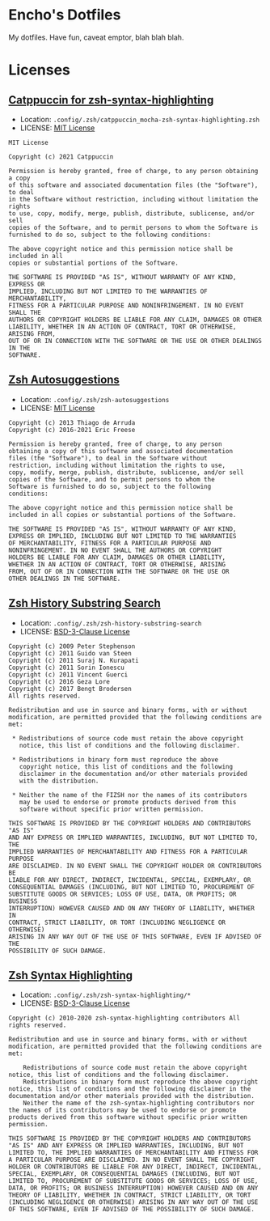 # Encho's Dotfiles

My dotfiles. Have fun, caveat emptor, blah blah blah.

# Licenses

## [Catppuccin for zsh-syntax-highlighting](https://github.com/catppuccin/zsh-syntax-highlighting)

- Location: `.config/.zsh/catppuccin_mocha-zsh-syntax-highlighting.zsh`
- LICENSE: [MIT License](https://github.com/catppuccin/zsh-syntax-highlighting/blob/main/LICENSE)

```
MIT License

Copyright (c) 2021 Catppuccin

Permission is hereby granted, free of charge, to any person obtaining a copy
of this software and associated documentation files (the "Software"), to deal
in the Software without restriction, including without limitation the rights
to use, copy, modify, merge, publish, distribute, sublicense, and/or sell
copies of the Software, and to permit persons to whom the Software is
furnished to do so, subject to the following conditions:

The above copyright notice and this permission notice shall be included in all
copies or substantial portions of the Software.

THE SOFTWARE IS PROVIDED "AS IS", WITHOUT WARRANTY OF ANY KIND, EXPRESS OR
IMPLIED, INCLUDING BUT NOT LIMITED TO THE WARRANTIES OF MERCHANTABILITY,
FITNESS FOR A PARTICULAR PURPOSE AND NONINFRINGEMENT. IN NO EVENT SHALL THE
AUTHORS OR COPYRIGHT HOLDERS BE LIABLE FOR ANY CLAIM, DAMAGES OR OTHER
LIABILITY, WHETHER IN AN ACTION OF CONTRACT, TORT OR OTHERWISE, ARISING FROM,
OUT OF OR IN CONNECTION WITH THE SOFTWARE OR THE USE OR OTHER DEALINGS IN THE
SOFTWARE.
```

## [Zsh Autosuggestions](https://github.com/zsh-users/zsh-autosuggestions)

- Location: `.config/.zsh/zsh-autosuggestions`
- LICENSE: [MIT License](https://github.com/zsh-users/zsh-autosuggestions/blob/master/LICENSE)

```
Copyright (c) 2013 Thiago de Arruda
Copyright (c) 2016-2021 Eric Freese

Permission is hereby granted, free of charge, to any person
obtaining a copy of this software and associated documentation
files (the "Software"), to deal in the Software without
restriction, including without limitation the rights to use,
copy, modify, merge, publish, distribute, sublicense, and/or sell
copies of the Software, and to permit persons to whom the
Software is furnished to do so, subject to the following
conditions:

The above copyright notice and this permission notice shall be
included in all copies or substantial portions of the Software.

THE SOFTWARE IS PROVIDED "AS IS", WITHOUT WARRANTY OF ANY KIND,
EXPRESS OR IMPLIED, INCLUDING BUT NOT LIMITED TO THE WARRANTIES
OF MERCHANTABILITY, FITNESS FOR A PARTICULAR PURPOSE AND
NONINFRINGEMENT. IN NO EVENT SHALL THE AUTHORS OR COPYRIGHT
HOLDERS BE LIABLE FOR ANY CLAIM, DAMAGES OR OTHER LIABILITY,
WHETHER IN AN ACTION OF CONTRACT, TORT OR OTHERWISE, ARISING
FROM, OUT OF OR IN CONNECTION WITH THE SOFTWARE OR THE USE OR
OTHER DEALINGS IN THE SOFTWARE.
```

## [Zsh History Substring Search](https://github.com/zsh-users/zsh-history-substring-search)

- Location: `.config/.zsh/zsh-history-substring-search`
- LICENSE: [BSD-3-Clause License](https://github.com/zsh-users/zsh-history-substring-search/blob/master/zsh-history-substring-search.zsh)

```
Copyright (c) 2009 Peter Stephenson
Copyright (c) 2011 Guido van Steen
Copyright (c) 2011 Suraj N. Kurapati
Copyright (c) 2011 Sorin Ionescu
Copyright (c) 2011 Vincent Guerci
Copyright (c) 2016 Geza Lore
Copyright (c) 2017 Bengt Brodersen
All rights reserved.

Redistribution and use in source and binary forms, with or without
modification, are permitted provided that the following conditions are met:

 * Redistributions of source code must retain the above copyright
   notice, this list of conditions and the following disclaimer.

 * Redistributions in binary form must reproduce the above
   copyright notice, this list of conditions and the following
   disclaimer in the documentation and/or other materials provided
   with the distribution.

 * Neither the name of the FIZSH nor the names of its contributors
   may be used to endorse or promote products derived from this
   software without specific prior written permission.

THIS SOFTWARE IS PROVIDED BY THE COPYRIGHT HOLDERS AND CONTRIBUTORS "AS IS"
AND ANY EXPRESS OR IMPLIED WARRANTIES, INCLUDING, BUT NOT LIMITED TO, THE
IMPLIED WARRANTIES OF MERCHANTABILITY AND FITNESS FOR A PARTICULAR PURPOSE
ARE DISCLAIMED. IN NO EVENT SHALL THE COPYRIGHT HOLDER OR CONTRIBUTORS BE
LIABLE FOR ANY DIRECT, INDIRECT, INCIDENTAL, SPECIAL, EXEMPLARY, OR
CONSEQUENTIAL DAMAGES (INCLUDING, BUT NOT LIMITED TO, PROCUREMENT OF
SUBSTITUTE GOODS OR SERVICES; LOSS OF USE, DATA, OR PROFITS; OR BUSINESS
INTERRUPTION) HOWEVER CAUSED AND ON ANY THEORY OF LIABILITY, WHETHER IN
CONTRACT, STRICT LIABILITY, OR TORT (INCLUDING NEGLIGENCE OR OTHERWISE)
ARISING IN ANY WAY OUT OF THE USE OF THIS SOFTWARE, EVEN IF ADVISED OF THE
POSSIBILITY OF SUCH DAMAGE.
```

## [Zsh Syntax Highlighting](https://github.com/zsh-users/zsh-syntax-highlighting)

- Location: `.config/.zsh/zsh-syntax-highlighting/*`
- LICENSE: [BSD-3-Clause License](https://github.com/zsh-users/zsh-syntax-highlighting/blob/master/COPYING.md)

```
Copyright (c) 2010-2020 zsh-syntax-highlighting contributors All rights reserved.

Redistribution and use in source and binary forms, with or without modification, are permitted provided that the following conditions are met:

    Redistributions of source code must retain the above copyright notice, this list of conditions and the following disclaimer.
    Redistributions in binary form must reproduce the above copyright notice, this list of conditions and the following disclaimer in the documentation and/or other materials provided with the distribution.
    Neither the name of the zsh-syntax-highlighting contributors nor the names of its contributors may be used to endorse or promote products derived from this software without specific prior written permission.

THIS SOFTWARE IS PROVIDED BY THE COPYRIGHT HOLDERS AND CONTRIBUTORS "AS IS" AND ANY EXPRESS OR IMPLIED WARRANTIES, INCLUDING, BUT NOT LIMITED TO, THE IMPLIED WARRANTIES OF MERCHANTABILITY AND FITNESS FOR A PARTICULAR PURPOSE ARE DISCLAIMED. IN NO EVENT SHALL THE COPYRIGHT HOLDER OR CONTRIBUTORS BE LIABLE FOR ANY DIRECT, INDIRECT, INCIDENTAL, SPECIAL, EXEMPLARY, OR CONSEQUENTIAL DAMAGES (INCLUDING, BUT NOT LIMITED TO, PROCUREMENT OF SUBSTITUTE GOODS OR SERVICES; LOSS OF USE, DATA, OR PROFITS; OR BUSINESS INTERRUPTION) HOWEVER CAUSED AND ON ANY THEORY OF LIABILITY, WHETHER IN CONTRACT, STRICT LIABILITY, OR TORT (INCLUDING NEGLIGENCE OR OTHERWISE) ARISING IN ANY WAY OUT OF THE USE OF THIS SOFTWARE, EVEN IF ADVISED OF THE POSSIBILITY OF SUCH DAMAGE.

```
